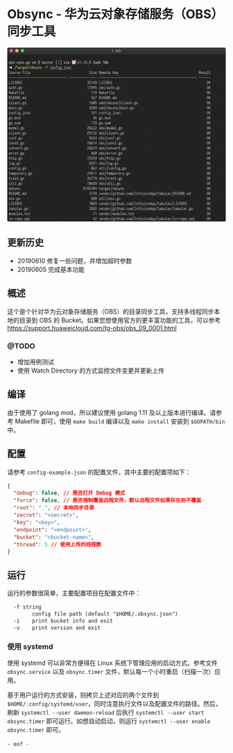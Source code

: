 # Obsync - 华为云对象存储服务（OBS）同步工具

![screenshots.png](screenshots.png)

## 更新历史

* 20190610 修复一些问题，并增加超时参数
* 20190605 完成基本功能

## 概述

这个是个针对华为云对象存储服务（OBS）的目录同步工具，支持多线程同步本地的目录到 OBS 的 Bucket。如果您想使用官方的更丰富功能的工具，可以参考 https://support.huaweicloud.com/tg-obs/obs_09_0001.html

### @TODO

* 增加用例测试
* 使用 Watch Directory 的方式监控文件变更并更新上传

## 编译

由于使用了 golang mod，所以建议使用 golang 1.11 及以上版本进行编译。请参考 Makefile 即可，使用 `make build` 编译以及 `make install` 安装到 `$GOPATH/bin` 中。

## 配置

请参考 `config-example.json` 的配置文件，其中主要的配置项如下：

```json
{
  "debug": false, // 是否打开 Debug 模式
  "force": false, // 是否强制覆盖远程文件，默认远程文件如果存在则不覆盖
  "root": ".", // 本地同步目录
  "secret": "<secret>",
  "key": "<key>",
  "endpoint": "<endpoint>",
  "bucket": "<bucket-name>",
  "thread": 5 // 使用上传的线程数
}
```

## 运行

运行的参数很简单，主要配置项目在配置文件中：

```
  -f string
        config file path (default "$HOME/.obsync.json")
  -i    print bucket info and exit
  -v    print version and exit
```

### 使用 systemd

使用 systemd 可以非常方便得在 Linux 系统下管理应用的启动方式。参考文件 `obsync.service` 以及 `obsync.timer` 文件，默认每一个小时重启（扫描一次）应用。

基于用户运行的方式安装，则拷贝上述对应的两个文件到 `$HOME/.config/systemd/user`，同时注意执行文件以及配置文件的路径。然后，刷新 `systemctl --user daemon-reload` 后执行 `systemctl --user start obsync.timer` 即可运行。如想自动启动，则运行 `systemctl --user enable obsync.timer` 即可。

`- eof -`
